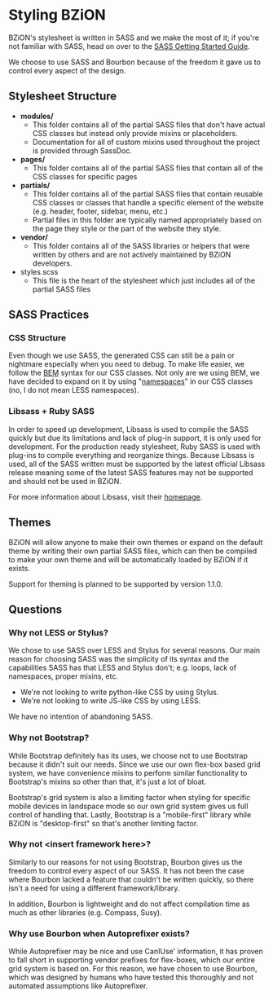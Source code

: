 Styling BZiON
===

BZiON's stylesheet is written in SASS and we make the most of it; if you're not familiar with SASS, head on over to the [SASS Getting Started Guide](http://sass-lang.com/guide).

We choose to use SASS and Bourbon because of the freedom it gave us to control every aspect of the design.

## Stylesheet Structure

- **modules/**
    - This folder contains all of the partial SASS files that don't have actual CSS classes but instead only provide mixins or placeholders.
    - Documentation for all of custom mixins used throughout the project is provided through SassDoc.
- **pages/**
    - This folder contains all of the partial SASS files that contain all of the CSS classes for specific pages
- **partials/**
    - This folder contains all of the partial SASS files that contain reusable CSS classes or classes that handle a specific element of the website (e.g. header, footer, sidebar, menu, etc.)
    - Partial files in this folder are typically named appropriately based on the page they style or the part of the website they style.
- **vendor/**
    - This folder contains all of the SASS libraries or helpers that were written by others and are not actively maintained by BZiON developers.
- styles.scss
    - This file is the heart of the stylesheet which just includes all of the partial SASS files

## SASS Practices

### CSS Structure

Even though we use SASS, the generated CSS can still be a pain or nightmare especially when you need to debug. To make life easier, we follow the [BEM](http://csswizardry.com/2013/01/mindbemding-getting-your-head-round-bem-syntax/) syntax for our CSS classes. Not only are we using BEM, we have decided to expand on it by using "[namespaces](http://csswizardry.com/2015/03/more-transparent-ui-code-with-namespaces/)" in our CSS classes (no, I do not mean LESS namespaces).

### Libsass + Ruby SASS

In order to speed up development, Libsass is used to compile the SASS quickly but due its limitations and lack of plug-in support, it is only used for development. For the production ready stylesheet, Ruby SASS is used with plug-ins to compile everything and reorganize things. Because Libsass is used, all of the SASS written must be supported by the latest official Libsass release meaning some of the latest SASS features may not be supported and should not be used in BZiON.

For more information about Libsass, visit their [homepage](http://libsass.org/).

## Themes

BZiON will allow anyone to make their own themes or expand on the default theme by writing their own partial SASS files, which can then be compiled to make your own theme and will be automatically loaded by BZiON if it exists.

Support for theming is planned to be supported by version 1.1.0.

## Questions

### Why not LESS or Stylus?

We chose to use SASS over LESS and Stylus for several reasons. Our main reason for choosing SASS was the simplicity of its syntax and the capabilities SASS has that LESS and Stylus don't; e.g. loops, lack of namespaces, proper mixins, etc.

- We're not looking to write python-like CSS by using Stylus.
- We're not looking to write JS-like CSS by using LESS.

We have no intention of abandoning SASS.

### Why not Bootstrap?

While Bootstrap definitely has its uses, we choose not to use Bootstrap because it didn't suit our needs. Since we use our own flex-box based grid system, we have convenience mixins to perform similar functionality to Bootstrap's mixins so other than that, it's just a lot of bloat.

Bootstrap's grid system is also a limiting factor when styling for specific mobile devices in landspace mode so our own grid system gives us full control of handling that. Lastly, Bootstrap is a "mobile-first" library while BZiON is "desktop-first" so that's another limiting factor.

### Why not &lt;insert framework here&gt;?

Similarly to our reasons for not using Bootstrap, Bourbon gives us the freedom to control every aspect of our SASS. It has not been the case where Bourbon lacked a feature that couldn't be written quickly, so there isn't a need for using a different framework/library.

In addition, Bourbon is lightweight and do not affect compilation time as much as other libraries (e.g. Compass, Susy).

### Why use Bourbon when Autoprefixer exists?

While Autoprefixer may be nice and use CanIUse' information, it has proven to fall short in supporting vendor prefixes for flex-boxes, which our entire grid system is based on. For this reason, we have chosen to use Bourbon, which was designed by humans who have tested this thoroughly and not automated assumptions like Autoprefixer.